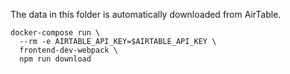 The data in this folder is automatically downloaded from AirTable.

```
docker-compose run \
  --rm -e AIRTABLE_API_KEY=$AIRTABLE_API_KEY \
  frontend-dev-webpack \
  npm run download
```
